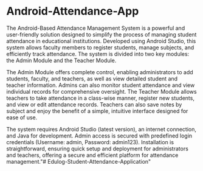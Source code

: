 # Android-Attendance-App
The Android-Based Attendance Management System is a powerful and user-friendly solution designed to simplify the process of managing student attendance in educational institutions. 
Developed using Android Studio, this system allows faculty members to register students, manage subjects, and efficiently track attendance. 
The system is divided into two key modules: the Admin Module and the Teacher Module.

The Admin Module offers complete control, enabling administrators to add students, faculty, and teachers, as well as view detailed student and teacher information. 
Admins can also monitor student attendance and view individual records for comprehensive oversight. 
The Teacher Module allows teachers to take attendance in a class-wise manner, register new students, and view or edit attendance records. 
Teachers can also save notes by subject and enjoy the benefit of a simple, intuitive interface designed for ease of use.

The system requires Android Studio (latest version), an internet connection, and Java for development. 
Admin access is secured with predefined login credentials (Username: admin, Password: admin123). 
Installation is straightforward, ensuring quick setup and deployment for administrators and teachers, offering a secure and efficient platform for attendance management."# Edulog-Student-Attendance-Application" 
